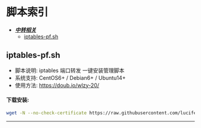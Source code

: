 # 脚本索引

* [***中转相关***](#中转相关)
  * [iptables-pf.sh](#iptables-pfsh)


## iptables-pf.sh

- 脚本说明: iptables 端口转发 一键安装管理脚本
- 系统支持: CentOS6+ / Debian6+ / Ubuntu14+
- 使用方法: https://doub.io/wlzy-20/

#### 下载安装:
``` bash
wget -N --no-check-certificate https://raw.githubusercontent.com/lucifer8511/ShellScripts/master/iptables-pf.sh && chmod +x iptables-pf.sh && bash iptables-pf.sh
```

---
